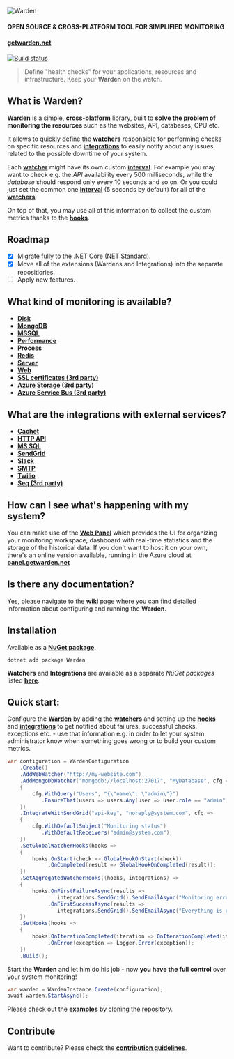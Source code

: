![Warden](http://spetz.github.io/img/warden_logo.png)

#### **OPEN SOURCE & CROSS-PLATFORM TOOL FOR SIMPLIFIED MONITORING**
#### **[getwarden.net](http://getwarden.net)**

[![Build status](https://ci.appveyor.com/api/projects/status/47l3ldatuj526tf5/branch/master?svg=true)](https://ci.appveyor.com/project/spetz/Warden/branch/master)

> Define "health checks" for your applications, resources and
> infrastructure. Keep your **Warden** on the watch.


**What is Warden?**
----------------

**Warden** is a simple, **cross-platform** library, built to **solve the problem of monitoring the resources** such as the websites, API, databases, CPU etc. 

It allows to quickly define the **[watchers](https://github.com/spetz/Warden/wiki/watcher)** responsible for performing checks on specific resources and **[integrations](https://github.com/spetz/Warden/wiki/integration)** to easily notify about any issues related to the possible downtime of your system. 

Each **[watcher](https://github.com/spetz/Warden/wiki/watcher)** might have its own custom **[interval](https://github.com/warden-stack/Warden/wiki/Interval)**. For example you may want to check e.g. the *API* availability every 500 milliseconds, while the *database* should respond only every 10 seconds and so on. Or you could just set the common one **[interval](https://github.com/warden-stack/Warden/wiki/Interval)** (5 seconds by default) for all of the **[watchers](https://github.com/spetz/Warden/wiki/watcher)**.

On top of that, you may use all of this information to collect the custom metrics thanks to the **[hooks](https://github.com/spetz/Warden/wiki/Hooks)**.


**Roadmap**
----------------

- [x] Migrate fully to the .NET Core (NET Standard).
- [x] Move all of the extensions (Wardens and Integrations) into the separate repositiories.
- [ ] Apply new features.

**What kind of monitoring is available?**
----------------
 - **[Disk](https://github.com/warden-stack/Warden.Watchers.Disk)**
 - **[MongoDB](https://github.com/warden-stack/Warden.Watchers.MongoDB)**
 - **[MSSQL](https://github.com/warden-stack/Warden.Watchers.MSSQL)**
 - **[Performance](https://github.com/warden-stack/Warden.Watchers.Performance)**
 - **[Process](https://github.com/warden-stack/Warden.Watchers.Process)**
 - **[Redis](https://github.com/warden-stack/Warden.Watchers.Redis)**
 - **[Server](https://github.com/warden-stack/Warden.Watchers.Server)**
 - **[Web](https://github.com/warden-stack/Warden.Watchers.Web)**
 - **[SSL certificates (3rd party)](https://github.com/janpieterz/Warden.Watchers.SSL)**
 - **[Azure Storage (3rd party)](https://github.com/janpieterz/Warden.Watchers.AzureStorage)**
 - **[Azure Service Bus (3rd party)](https://github.com/janpieterz/Warden.Watchers.AzureServiceBus)**

**What are the integrations with external services?**
----------------
 - **[Cachet](https://github.com/warden-stack/Warden.Integrations.Cachet)**
 - **[HTTP API](https://github.com/warden-stack/Warden.Integrations.HTTP-API)**
 - **[MS SQL](https://github.com/warden-stack/Warden.Integrations.MSSQL)**
 - **[SendGrid](https://github.com/warden-stack/Warden.Integrations.SendGrid)**
 - **[Slack](https://github.com/warden-stack/Warden.Integrations.Slack)**
 - **[SMTP](https://github.com/warden-stack/Warden.Integrations.Smtp)**
 - **[Twilio](https://github.com/warden-stack/Warden.Integrations.Twilio)**
 - **[Seq (3rd party)](https://github.com/janpieterz/Warden.Integrations.Seq)**

**How can I see what's happening with my system?**
----------------

You can make use of the **[Web Panel](https://github.com/spetz/Warden/wiki/Web-Panel)** which provides the UI for organizing your monitoring workspace, dashboard with real-time statistics and the storage of the historical data. If you don't want to host it on your own, there's an online version available, running in the Azure cloud at **[panel.getwarden.net](http://panel.getwarden.net)** 

**Is there any documentation?**
----------------

Yes, please navigate to the **[wiki](https://github.com/spetz/Warden/wiki)** page where you can find detailed information about configuring and running the **Warden**.

**Installation**
----------------

Available as a **[NuGet package](https://www.nuget.org/packages/Warden/)**. 
```
dotnet add package Warden
```

**Watchers** and **Integrations** are available as a separate _NuGet packages_ listed **[here](https://www.nuget.org/packages?q=warden)**.

**Quick start**:
----------------

Configure the **[Warden](https://github.com/spetz/Warden/wiki/Warden)** by adding the  **[watchers](https://github.com/spetz/Warden/wiki/Watcher)** and setting up the **[hooks](https://github.com/spetz/Warden/wiki/Hooks)** and **[integrations](https://github.com/spetz/Warden/wiki/Integration)**  to get notified about failures, successful checks, exceptions etc. - use that information e.g. in order to let your system administrator know when something goes wrong or to build your custom metrics.
```csharp
var configuration = WardenConfiguration
    .Create()
    .AddWebWatcher("http://my-website.com")
    .AddMongoDbWatcher("mongodb://localhost:27017", "MyDatabase", cfg =>
    {
        cfg.WithQuery("Users", "{\"name\": \"admin\"}")
           .EnsureThat(users => users.Any(user => user.role == "admin"));
    })
    .IntegrateWithSendGrid("api-key", "noreply@system.com", cfg =>
    {
        cfg.WithDefaultSubject("Monitoring status")
           .WithDefaultReceivers("admin@system.com");
    })
    .SetGlobalWatcherHooks(hooks =>
    {
        hooks.OnStart(check => GlobalHookOnStart(check))
             .OnCompleted(result => GlobalHookOnCompleted(result));
    })
    .SetAggregatedWatcherHooks((hooks, integrations) =>
    {
        hooks.OnFirstFailureAsync(results => 
                integrations.SendGrid().SendEmailAsync("Monitoring errors have occured."))
             .OnFirstSuccessAsync(results => 
                integrations.SendGrid().SendEmailAsync("Everything is up and running again!"));
    })
    .SetHooks(hooks =>
    {
        hooks.OnIterationCompleted(iteration => OnIterationCompleted(iteration))
             .OnError(exception => Logger.Error(exception));
    })
    .Build();
```

Start the **Warden** and let him do his job - now **you have the full control** over your system monitoring!
```csharp
var warden = WardenInstance.Create(configuration);
await warden.StartAsync();
```
Please check out the **[examples](https://github.com/spetz/Warden/wiki/Examples)** by cloning the [repository](https://github.com/warden-stack/Warden.Examples).


**Contribute**
----------------

Want to contribute? Please check the **[contribution guidelines](https://github.com/warden-stack/Warden/blob/master/CONTRIBUTING.md)**. 